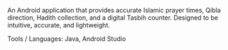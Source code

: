 An Android application that provides accurate Islamic prayer times, Qibla direction, Hadith collection, and a digital Tasbih counter. Designed to be intuitive, accurate, and lightweight.

Tools / Languages: Java, Android Studio
